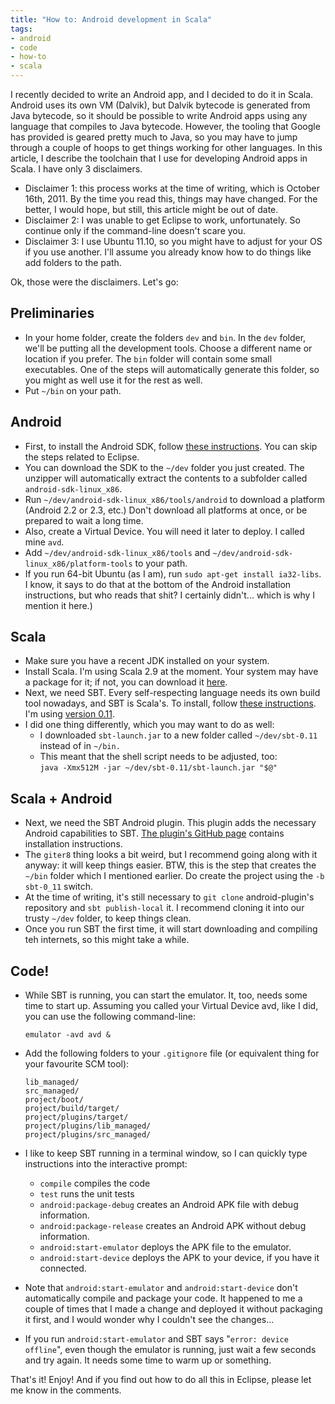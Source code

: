 ```yaml
---
title: "How to: Android development in Scala"
tags:
- android
- code
- how-to
- scala
---
```

I recently decided to write an Android app, and I decided to do it in Scala.
Android uses its own VM (Dalvik), but Dalvik bytecode is generated from Java
bytecode, so it should be possible to write Android apps using any language
that compiles to Java bytecode. However, the tooling that Google has provided
is geared pretty much to Java, so you may have to jump through a couple of
hoops to get things working for other languages. In this article, I describe
the toolchain that I use for developing Android apps in Scala. I have only 3
disclaimers.

* Disclaimer 1: this process works at the time of writing, which is  October
  16th, 2011. By the time you read this, things may have changed.  For the
  better, I would hope, but still, this article might be out of  date.
* Disclaimer 2: I was unable to get Eclipse to work, unfortunately. So continue
  only if the command-line doesn't scare you.
* Disclaimer 3: I use Ubuntu 11.10, so you might have to adjust for your OS if
  you use another. I'll assume you already know how to do things like add
  folders to the path.

Ok, those were the disclaimers. Let's go:

Preliminaries
-------------

* In your home folder, create the folders `dev` and `bin`. In the `dev` folder,
  we'll be putting all the development tools. Choose a different name or
  location if you prefer. The `bin` folder will contain some small executables.
  One of the steps will automatically generate this folder, so you might as
  well use it for the rest as well.
* Put `~/bin` on your path.

Android
-------

* First, to install the Android SDK, follow
  [these instructions](http://developer.android.com/sdk/installing.html).
  You can skip the steps related to Eclipse.
* You can download the SDK to the `~/dev` folder you just created. The unzipper
  will automatically extract the contents to a subfolder called
  `android-sdk-linux_x86`.
* Run `~/dev/android-sdk-linux_x86/tools/android` to download a platform
  (Android 2.2 or 2.3, etc.) Don't download all platforms at once, or be
  prepared to wait a long time.
* Also, create a Virtual Device. You will need it later to deploy. I called
  mine `avd`.
* Add `~/dev/android-sdk-linux_x86/tools` and
  `~/dev/android-sdk-linux_x86/platform-tools` to your path.
* If you run 64-bit Ubuntu (as I am), run `sudo apt-get install ia32-libs`. I
  know, it says to do that at the bottom of the Android installation
  instructions, but who reads that shit? I certainly didn't... which is why I
  mention it here.)

Scala
-----

* Make sure you have a recent JDK installed on your system.
* Install Scala. I'm using Scala 2.9 at the moment. Your system may have a
  package for it; if not, you can download it
  [here](http://www.scala-lang.org/downloads).
* Next, we need SBT. Every self-respecting language needs its own build tool
  nowadays, and SBT is Scala's. To install, follow
  [these instructions](https://github.com/harrah/xsbt/wiki/Setup).
  I'm using [version 0.11](http://typesafe.artifactoryonline.com/typesafe/ivy-releases/org.scala-tools.sbt/sbt-launch/0.11.0/sbt-launch.jar).
* I did one thing differently, which you may want to do as well:
    * I downloaded `sbt-launch.jar` to a new folder called `~/dev/sbt-0.11`
      instead of in `~/bin.`
    * This meant that the shell script needs to be adjusted, too:<br />`java
      -Xmx512M -jar ~/dev/sbt-0.11/sbt-launch.jar "$@"`

Scala + Android
---------------

* Next, we need the SBT Android plugin. This plugin adds the necessary Android
  capabilities to SBT.
  [The plugin's GitHub page](https://github.com/jberkel/android-plugin)
  contains installation instructions.
* The `giter8` thing looks a bit weird, but I recommend going along with it
  anyway: it will keep things easier. BTW, this is the step that creates the
  `~/bin` folder which I mentioned earlier. Do create the project using the `-b
  sbt-0_11` switch.
* At the time of writing, it's still necessary to `git clone` android-plugin's
  repository and `sbt publish-local` it. I recommend cloning it into our trusty
  `~/dev` folder, to keep things clean.
* Once you run SBT the first time, it will start downloading and compiling teh
  internets, so this might take a while.

Code!
-----

* While SBT is running, you can start the emulator. It, too, needs some time to
  start up. Assuming you called your Virtual Device avd, like I did, you can
  use the following command-line:

    `emulator -avd avd &`

* Add the following folders to your `.gitignore` file (or equivalent thing for
  your favourite SCM tool):

      lib_managed/
      src_managed/
      project/boot/
      project/build/target/
      project/plugins/target/
      project/plugins/lib_managed/
      project/plugins/src_managed/

* I like to keep SBT running in a terminal window, so I can quickly type
  instructions into the interactive prompt:
    * `compile` compiles the code
    * `test` runs the unit tests
    * `android:package-debug` creates an Android APK file with debug
      information.
    * `android:package-release` creates an Android APK without debug
      information.
    * `android:start-emulator` deploys the APK file to the emulator.
    * `android:start-device` deploys the APK to your device, if you have it
      connected.

* Note that `android:start-emulator` and `android:start-device` don't
  automatically compile and package your code. It happened to me a couple of
  times that I made a change and deployed it without packaging it first, and I
  would wonder why I couldn't see the changes...
* If you run `android:start-emulator` and SBT says "`error: device offline`",
  even though the emulator is running, just wait a few seconds and try again.
  It needs some time to warm up or something.

That's it! Enjoy! And if you find out how to do all this in Eclipse, please let
me know in the comments.
